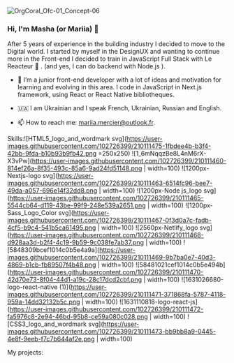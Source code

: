 
![OrgCoral_Ofc-01_Concept-06](https://user-images.githubusercontent.com/102726399/210074820-135fd1fd-6540-4826-a472-33490a536ed3.jpg)

### Hi, I'm Masha (or Mariia) 👋 

After 5 years of experience in the building industry I decided to move to the Digital world. I started by myself in the DesignUX and wanting to continue more in the Front-end I decided to train in JavaScript Full Stack with Le Reacteur 🚀 . (and yes, I can do backend with Node.js ).


- 🌱 I’m a junior front-end developer with a lot of ideas and motivation for learning and evolving in this area. I code in JavaScript in Next.js framework, using React or React Native bibliotheques. 

- 🇺🇦 I am Ukrainian and I speak French, Ukrainian, Russian and English.

- 📫 How to reach me: mariia.mercier@outlook.fr.


Skills:![HTML5_logo_and_wordmark svg](https://user-images.githubusercontent.com/102726399/210111475-1fbdee4b-b3f4-42bb-9fda-b10b93b9fb42.png =250x250)
![1_6mNqqzBe8L4nM6rX-X3vPw](https://user-images.githubusercontent.com/102726399/210111460-814ef26a-8f35-493c-85a6-9ad24fd51148.png | width=100)
![1200px-Nextjs-logo svg](https://user-images.githubusercontent.com/102726399/210111463-6514fc96-bee7-49da-a057-696e14f32dd8.png | width=100)
![1200px-Node js_logo svg](https://user-images.githubusercontent.com/102726399/210111465-5544cb64-d119-43be-99f9-248e539a2651.png | width=100)
![1200px-Sass_Logo_Color svg](https://user-images.githubusercontent.com/102726399/210111467-0f3d0a7c-fadb-4cf5-b9c4-541b5ca61495.png | width=100)
![2560px-Netlify_logo svg](https://user-images.githubusercontent.com/102726399/210111468-d928aa3d-b2f4-4c19-9b59-9c038fe7ab37.png | width=100)
![5848309bcef1014c0b5e4a9a](https://user-images.githubusercontent.com/102726399/210111469-9b7ba0e7-40d3-4869-b1cb-fb89507f4b48.png | width=100)
![58481021cef1014c0b5e494b](https://user-images.githubusercontent.com/102726399/210111470-42d70e73-8f04-44d1-a19c-28c17dcd2cbf.png | width=100)
![1631026680-logo-react-native (1)](https://user-images.githubusercontent.com/102726399/210111471-371868fa-5787-4118-959a-14dd32132b5c.png | width=100) 
![1631110818-logo-react-js](https://user-images.githubusercontent.com/102726399/210111472-fa5976c8-2e94-46bd-95b8-ce59a080c028.png | width=100)
![CSS3_logo_and_wordmark svg](https://user-images.githubusercontent.com/102726399/210111473-bb9bb8a9-0445-4e8f-9eeb-f7c7b644af2e.png | width=100)




My projects: 





<!--
**MariiaMERCIER/MariiaMERCIER** is a ✨ _special_ ✨ repository because its `README.md` (this file) appears on your GitHub profile.

Here are some ideas to get you started:




-->
